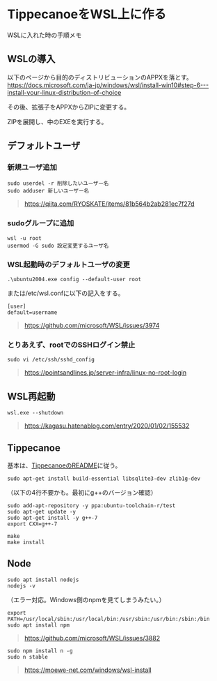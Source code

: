 # TippecanoeをWSL上に作る
WSLに入れた時の手順メモ

## WSLの導入

以下のページから目的のディストリビューションのAPPXを落とす。
https://docs.microsoft.com/ja-jp/windows/wsl/install-win10#step-6---install-your-linux-distribution-of-choice

その後、拡張子をAPPXからZIPに変更する。

ZIPを展開し、中のEXEを実行する。


## デフォルトユーザ

### 新規ユーザ追加
```
sudo userdel -r 削除したいユーザー名
sudo adduser 新しいユーザー名
```
> https://qiita.com/RYOSKATE/items/81b564b2ab281ec7f27d

### sudoグループに追加
```
wsl -u root
usermod -G sudo 設定変更するユーザ名
```

### WSL起動時のデフォルトユーザの変更
```
.\ubuntu2004.exe config --default-user root
```
または/etc/wsl.confに以下の記入をする。
```
[user]
default=username
```
> https://github.com/microsoft/WSL/issues/3974

### とりあえず、rootでのSSHログイン禁止
```
sudo vi /etc/ssh/sshd_config
```
> https://pointsandlines.jp/server-infra/linux-no-root-login


## WSL再起動
```
wsl.exe --shutdown
```
> https://kagasu.hatenablog.com/entry/2020/01/02/155532


## Tippecanoe
基本は、[TippecanoeのREADME](https://github.com/mapbox/tippecanoe)に従う。
```
sudo apt-get install build-essential libsqlite3-dev zlib1g-dev
```
（以下の4行不要かも。最初にg++のバージョン確認）
```
sudo add-apt-repository -y ppa:ubuntu-toolchain-r/test
sudo apt-get update -y
sudo apt-get install -y g++-7
export CXX=g++-7
```
```
make
make install
```

## Node
```
sudo apt install nodejs
nodejs -v
```

（エラー対応。Windows側のnpmを見てしまうみたい。）
```
export PATH=/usr/local/sbin:/usr/local/bin:/usr/sbin:/usr/bin:/sbin:/bin
sudo apt install npm
```
> https://github.com/microsoft/WSL/issues/3882

```
sudo npm install n -g
sudo n stable
```
> https://moewe-net.com/windows/wsl-install
